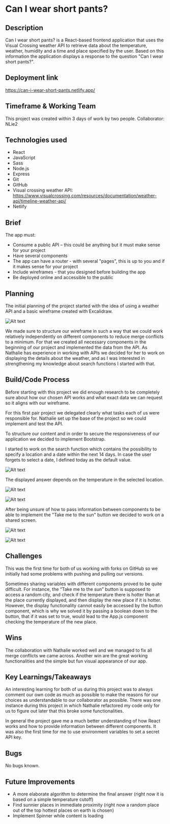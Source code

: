 # Can I wear short pants?

## Description

Can I wear short pants? is a React-based frontend application that uses the Visual Crossing weather API to retrieve data about the temperature, weather, humidity and a time and place specified by the user. Based on this information the application displays a response to the question "Can I wear short pants?".


## Deployment link

https://can-i-wear-short-pants.netlify.app/


## Timeframe & Working Team

This project was created within 3 days of work by two people.
Collaborator: NLie2


## Technologies used

- React
- JavaScript
- Sass
- Node.js
- Express
- Git
- GitHub
- Visual crossing weather API: https://www.visualcrossing.com/resources/documentation/weather-api/timeline-weather-api/ 
- Netlify


## Brief

The app must:
​
- Consume a public API – this could be anything but it must make sense for your project
- Have several components
- The app can have a router - with several "pages", this is up to you and if it makes sense for your project
- Include wireframes - that you designed before building the app
- Be deployed online and accessible to the public


## Planning

The initial planning of the project started with the idea of using a weather API and a basic wireframe created with Excalidraw.

![Alt text](README-files/wireframe-weather-app.png)

We made sure to structure our wireframe in such a way that we could work relatively independently on different components to reduce merge conflicts to a minimum. For that we created all necessary components in the beginning of our project and implemented the data from the API. As Nathalie has experience in working with APIs we decided for her to work on displaying the details about the weather, and as I was interested in strengthening my knowledge about search functions I started with that.


## Build/Code Process

Before starting with this project we did enough research to be completely sure about how our chosen API works and what exact data we can request so it aligns with our wireframe.

For this first pair project we delegated clearly what tasks each of us were responsible for. Nathalie set up the base of the project so we could implement and test the API.

To structure our content and in order to secure the responsiveness of our application we decided to implement Bootstrap.

I started to work on the search function which contains the possibility to specify a location and a date within the next 14 days. In case the user forgets to select a date, I defined today as the default value.

![Alt text](README-files/search-function.png)

The displayed answer depends on the temperature in the selected location.

![Alt text](README-files/code-answer.png)

![Alt text](README-files/display-answer-yes.png)

After being unsure of how to pass information between components to be able to implement the "Take me to the sun" button we decided to work on a shared screen.

![Alt text](README-files/code-take-me-to-the-sun-button.png)

![Alt text](README-files/display-answer-no.png)


## Challenges

This was the first time for both of us working with forks on GitHub so we initially had some problems with pushing and pulling our versions.

Sometimes sharing variables with different components proved to be quite difficult. For instance, the “Take me to the sun” button is supposed to access a random city, and check if the temperature there is hotter than at the place currently displayed, and then display the new place if it is hotter. However, the display functionality cannot easily be accessed by the button component, which is why we solved it by passing a boolean down to the button, that if it was set to true, would lead to the App.js component checking the temperature of the new place.


## Wins

The collaboration with Nathalie worked well and we managed to fix all merge conflicts we came across.
Another win are the great working functionalities and the simple but fun visual appearance of our app.


## Key Learnings/Takeaways

An interesting learning for both of us during this project was to always comment our own code as much as possible to make the reasons for our choices as understandable to our collaborator as possible. 
There was one instance during this project in which Nathalie refactored my code only for us to figure out later that this broke some functionalities.

In general the project gave me a much better understanding of how React works and how to provide information between different components. It was also the first time for me to use environment variables to set a secret API key.


## Bugs

No bugs known.


## Future Improvements

- A more elaborate algorithm to determine the final answer (right now it is based on a simple temperature cutoff)
- Find sunnier places in immediate proximity (right now a random place out of the top hottest places on earth is chosen)
- Implement Spinner while content is loading